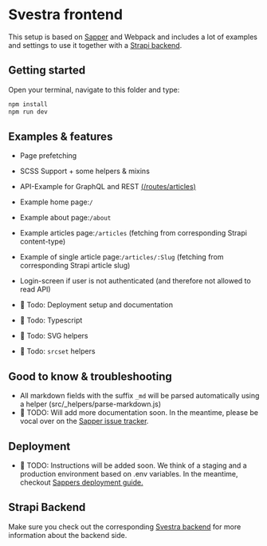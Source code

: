 # Svestra frontend

This setup is based on [Sapper](https://github.com/sveltejs/sapper) and Webpack and includes a lot of examples and settings to use it together with a [Strapi backend](https://github.com/mutoco/svestra/tree/master/backend).

## Getting started

Open your terminal, navigate to this folder and type:

```bash
npm install
npm run dev
```

## Examples & features

- Page prefetching
- SCSS Support + some helpers & mixins
- API-Example for GraphQL and REST [(/routes/articles)](https://github.com/mutoco/svestra/tree/master/frontend/src/routes/articles)
- Example home page:`/`
- Example about page:`/about`
- Example articles page:`/articles` (fetching from corresponding Strapi content-type)
- Example of single article page:`/articles/:Slug` (fetching from corresponding Strapi article slug)
- Login-screen if user is not authenticated (and therefore not allowed to read API)

- 🚧 Todo: Deployment setup and documentation
- 🚧 Todo: Typescript
- 🚧 Todo: SVG helpers
- 🚧 Todo: `srcset` helpers

## Good to know & troubleshooting
- All markdown fields with the suffix `_md` will be parsed automatically using a helper (src/_helpers/parse-markdown.js)
- 🚧 TODO: Will add more documentation soon. In the meantime, please be vocal over on the [Sapper issue tracker](https://github.com/sveltejs/sapper/issues).

## Deployment

- 🚧 TODO: Instructions will be added soon. We think of a staging and a production environment based on .env variables. In the meantime, checkout [Sappers deployment guide.](https://sapper.svelte.dev/docs#Deployment)

## Strapi Backend

Make sure you check out the corresponding [Svestra backend](https://github.com/mutoco/svestra/tree/master/backend) for more information about the backend side.
